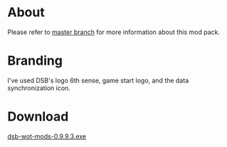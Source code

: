 # About #
Please refer to [master branch](https://github.com/atterdag/atterdag-wot-mods) for more information about this mod pack.

# Branding #
I've used DSB's logo 6th sense, game start logo, and the data synchronization icon.

# Download #
[dsb-wot-mods-0.9.9.3.exe](https://dl.dropboxusercontent.com/u/11915528/wot/dsb-wot-mods-0.9.9.3.exe)
